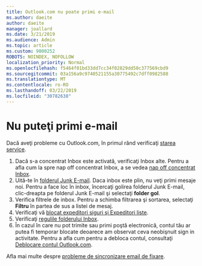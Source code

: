 ```yaml
---
title: Outlook.com nu poate primi e-mail
ms.author: daeite
author: daeite
manager: joallard
ms.date: 3/21/2019
ms.audience: Admin
ms.topic: article
ms.custom: 9000252
ROBOTS: NOINDEX, NOFOLLOW
localization_priority: Normal
ms.openlocfilehash: f5464f01bd33dd7cc34f02829dd50c377569cbd9
ms.sourcegitcommit: 03a156a9c9740521155a30775492c7dff0982588
ms.translationtype: MT
ms.contentlocale: ro-RO
ms.lasthandoff: 03/22/2019
ms.locfileid: "30782638"
---
```

# <a name="cant-receive-email"></a>Nu puteţi primi e-mail

Dacă aveţi probleme cu Outlook.com, în primul rând verificaţi [starea service](https://go.microsoft.com/fwlink/p/?linkid=837482).

1. Dacă s-a concentrat Inbox este activată, verificaţi Inbox alte. Pentru a afla cum la spre nap off concentrat Inbox, a se vedea [nap off concentrat Inbox](https://support.office.com/article/f714d94d-9e63-4217-9ccb-6cb2986aa1b2).
1. Uită-te în [folderul Junk E-mail](https://outlook.live.com/mail/junkemail). Daca inbox este plin, nu veţi primi mesaje noi. Pentru a face loc în inbox, încercaţi golirea folderul Junk E-mail, clic-dreapta pe folderul Junk E-mail şi selectaţi **folder gol**.
1. Verifica filtrele de inbox. Pentru a schimba filtrarea şi sortarea, selectaţi **Filtru** în partea de sus a listei de mesaj.
1. Verificaţi vă [blocat expeditori siguri şi Expeditori liste](https://outlook.live.com/mail/options/mail/junkEmail).
1. Verificaţi [regulile folderului Inbox](https://outlook.live.com/mail/options/mail/rules).
1. În cazul în care nu pot trimite sau primi poştă electronică, contul tău ar putea fi temporar blocate deoarece am observat ceva neobişnuit sign in activitate. Pentru a afla cum pentru a debloca contul, consultaţi [Deblocare contul Outlook.com](https://support.office.com/article/f4ad2701-d166-4d8b-8a6a-9af2a1f8a4c4).

Afla mai multe despre [probleme de sincronizare email de fixare](https://support.office.com/article/d39e3341-8d79-4bf1-b3c7-ded602233642).